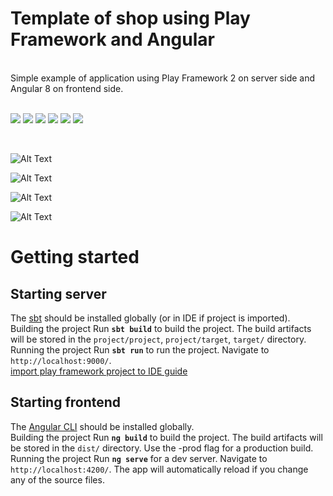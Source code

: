 # Template of shop using Play Framework and Angular
<br>
Simple example of application using Play Framework 2 on server side and Angular 8 on frontend side.
<br>
<br>
<p>
<a href="https://www.oracle.com/java/technologies/javase-downloads.html"><img src="https://img.shields.io/badge/java-orange"></a>
<a href="https://www.playframework.com/"><img src="https://img.shields.io/badge/playframework2-brightgreen"></a>
<a href="https://www.typescriptlang.org/"><img src="https://img.shields.io/badge/typescript-blue"></a>
<a href="https://angular.io/"><img src="https://img.shields.io/badge/angular8-red"></a>
<a href="https://material.angular.io/"><img src="https://img.shields.io/badge/angularmaterial-blueviolet"></a>
<a href="https://www.mysql.com/"><img src="https://img.shields.io/badge/mysqldatabase-yellow"></a>
</p>
<br>

![Alt Text](https://github.com/Daply/guides-and-samples/blob/master/shop-template/sample%20videos/signup/signup.gif)


![Alt Text](https://github.com/Daply/guides-and-samples/blob/master/shop-template/sample%20videos/search/search.gif)


![Alt Text](https://github.com/Daply/guides-and-samples/blob/master/shop-template/sample%20videos/view%20product/view_product.gif)


![Alt Text](https://github.com/Daply/guides-and-samples/blob/master/shop-template/sample%20videos/adding%20to%20cart/adding_to_cart.gif)

# Getting started

## Starting server
<p>
  The <a href="https://www.scala-sbt.org/download.html">sbt</a> should be installed globally (or in IDE if project is imported).
<br>
Building the project
  Run <code><b>sbt build</b></code> to build the project. The build artifacts will be stored in the <code>project/project</code>, <code>project/target</code>, <code>target/</code> directory.
<br>
Running the project
Run <code><b>sbt run</b></code> to run the project. Navigate to <code>http://localhost:9000/</code>.
<br>
<a href="https://www.playframework.com/documentation/2.8.x/IDE">import play framework project to IDE guide</a>
</p>

## Starting frontend
<p>
The <a href="https://cli.angular.io/">Angular CLI</a> should be installed globally. 
<br>
Building the project
Run <code><b>ng build</b></code> to build the project. The build artifacts will be stored in the <code>dist/</code> directory. Use the -prod flag for a production build.
<br>
Running the project
Run <code><b>ng serve</b></code> for a dev server. Navigate to <code>http://localhost:4200/</code>. The app will automatically reload if you change any of the source files.
</p>
<br>
